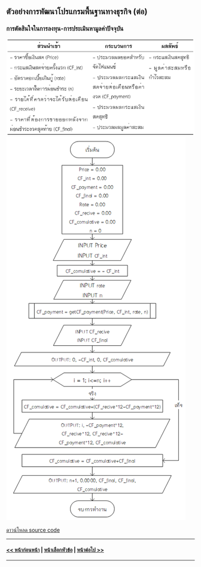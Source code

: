 ## ตัวอย่างการพัฒนาโปรแกรมพื้นฐานทางธุรกิจ (ต่อ)
### การตัดสินใจในการลงทุน-การประเมินหามูลค่าปัจจุบัน

<img src=img/0900-6.png>



<img src=img/0906.png>

[ดาวน์โหลด source code](src/ch09_06.cpp)


---
#### [<< หน้าก่อนหน้า](0903-5.md) | [หน้าเลือกหัวข้อ](README.md) | [หน้าต่อไป >>](0903-7.md)
---

